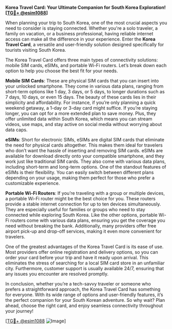 **Korea Travel Card: Your Ultimate Companion for South Korea Exploration! [[TG💪+ @esim1088](https://t.me/s/esim1088)]**

When planning your trip to South Korea, one of the most crucial aspects you need to consider is staying connected. Whether you're a solo traveler, a family on vacation, or a business professional, having reliable internet access can make all the difference in your experience. Enter the **Korea Travel Card**, a versatile and user-friendly solution designed specifically for tourists visiting South Korea.

The Korea Travel Card offers three main types of connectivity solutions: mobile SIM cards, eSIMs, and portable Wi-Fi routers. Let’s break down each option to help you choose the best fit for your needs.

**Mobile SIM Cards**: These are physical SIM cards that you can insert into your unlocked smartphone. They come in various data plans, ranging from short-term options like 1 day, 3 days, or 5 days, to longer durations such as 7 days, 10 days, or even 15 days. The beauty of these cards lies in their simplicity and affordability. For instance, if you’re only planning a quick weekend getaway, a 1-day or 3-day card might suffice. If you’re staying longer, you can opt for a more extended plan to save money. Plus, they offer unlimited data within South Korea, which means you can stream videos, use maps, and stay active on social media without worrying about data caps.

**eSIMs**: Short for electronic SIMs, eSIMs are digital SIM cards that eliminate the need for physical cards altogether. This makes them ideal for travelers who don’t want the hassle of inserting and removing SIM cards. eSIMs are available for download directly onto your compatible smartphone, and they work just like traditional SIM cards. They also come with various data plans, including short-term and long-term options. One of the standout features of eSIMs is their flexibility. You can easily switch between different plans depending on your usage, making them perfect for those who prefer a customizable experience.

**Portable Wi-Fi Routers**: If you’re traveling with a group or multiple devices, a portable Wi-Fi router might be the best choice for you. These routers provide a stable internet connection for up to ten devices simultaneously. They are especially useful for families or groups who need to stay connected while exploring South Korea. Like the other options, portable Wi-Fi routers come with various data plans, ensuring you get the coverage you need without breaking the bank. Additionally, many providers offer free airport pick-up and drop-off services, making it even more convenient for travelers.

One of the greatest advantages of the Korea Travel Card is its ease of use. Most providers offer online registration and delivery options, so you can order your card before your trip and have it ready upon arrival. This eliminates the stress of searching for a local SIM card store in an unfamiliar city. Furthermore, customer support is usually available 24/7, ensuring that any issues you encounter are resolved promptly.

In conclusion, whether you’re a tech-savvy traveler or someone who prefers a straightforward approach, the Korea Travel Card has something for everyone. With its wide range of options and user-friendly features, it’s the perfect companion for your South Korean adventure. So why wait? Plan ahead, choose the right card, and enjoy seamless connectivity throughout your journey!

[[TG💪+ @esim1088](https://t.me/s/esim1088) ![Image](https://i.postimg.cc/Y0z9fWf4/image.png)]
